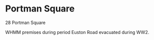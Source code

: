 # Portman Square

28 Portman Square

WHMM premises during period Euston Road evacuated during WW2.



